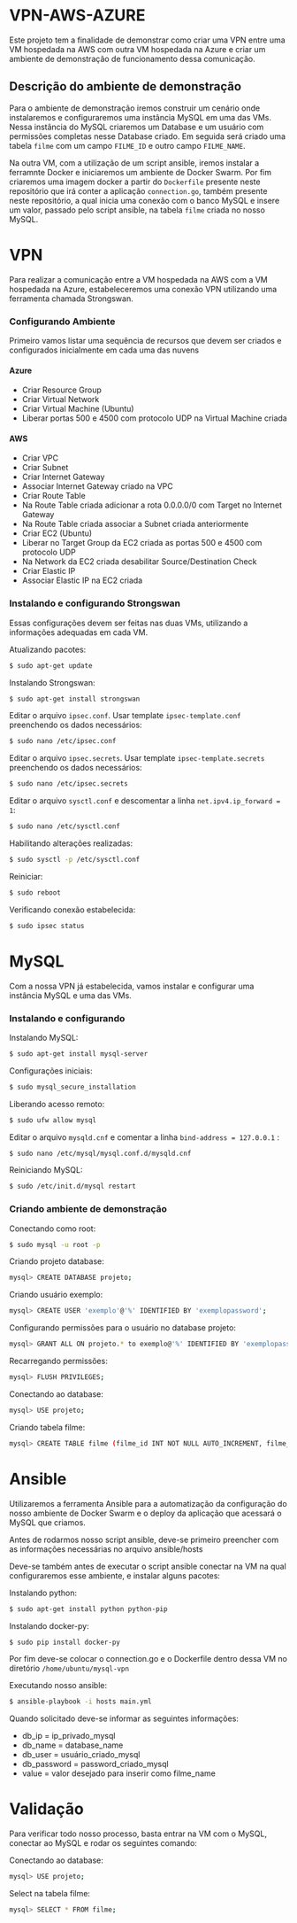 # VPN-AWS-AZURE
 
 Este projeto tem a finalidade de demonstrar como criar uma VPN entre uma VM hospedada na AWS com outra VM hospedada na Azure e criar um ambiente de demonstração de funcionamento dessa comunicação.

## Descrição do ambiente de demonstração

 Para o ambiente de demonstração iremos construir um cenário onde instalaremos e configuraremos uma instância MySQL em uma das VMs. Nessa instância do MySQL criaremos um Database e um usuário com permissões completas nesse Database criado. Em seguida será criado uma tabela `filme` com um campo `FILME_ID` e outro campo `FILME_NAME`.
 
 Na outra VM, com a utilização de um script ansible, iremos instalar a ferramnte Docker e iniciaremos um ambiente de Docker Swarm. Por fim criaremos uma imagem docker a partir do `Dockerfile` presente neste repositório que irá conter a aplicação `connection.go`, também presente neste repositório, a qual inicia uma conexão com o banco MySQL e insere um valor, passado pelo script ansible, na tabela `filme` criada no nosso MySQL.  
 
# VPN

Para realizar a comunicação entre a VM hospedada na AWS com a VM hospedada na Azure, estabeleceremos uma conexão VPN utilizando uma ferramenta chamada Strongswan.

### Configurando Ambiente

Primeiro vamos listar uma sequência de recursos que devem ser criados e configurados inicialmente em cada uma das nuvens

#### Azure

 - Criar Resource Group
 - Criar Virtual Network
 - Criar Virtual Machine (Ubuntu)
 - Liberar portas 500 e 4500 com protocolo UDP na Virtual Machine criada

#### AWS

 - Criar VPC
 - Criar Subnet
 - Criar Internet Gateway
 - Associar Internet Gateway criado na VPC
 - Criar Route Table
 - Na Route Table criada adicionar a rota 0.0.0.0/0 com Target no Internet Gateway
 - Na Route Table criada associar a Subnet criada anteriormente
 - Criar EC2 (Ubuntu)
 - Liberar no Target Group da EC2 criada as portas 500 e 4500 com protocolo UDP
 - Na Network da EC2 criada desabilitar Source/Destination Check
 - Criar Elastic IP
 - Associar Elastic IP na EC2 criada

### Instalando e configurando Strongswan

Essas configurações devem ser feitas nas duas VMs, utilizando a informações adequadas em cada VM.

Atualizando pacotes:
```sh
$ sudo apt-get update
```

Instalando Strongswan:
```sh
$ sudo apt-get install strongswan
```

Editar o arquivo `ipsec.conf`. Usar template `ipsec-template.conf` preenchendo os dados necessários:
```sh
$ sudo nano /etc/ipsec.conf
```

Editar o arquivo `ipsec.secrets`. Usar template `ipsec-template.secrets` preenchendo os dados necessários:
```sh
$ sudo nano /etc/ipsec.secrets
```

Editar o arquivo `sysctl.conf` e descomentar a linha `net.ipv4.ip_forward = 1`:
```sh
$ sudo nano /etc/sysctl.conf
```

Habilitando alterações realizadas:
```sh
$ sudo sysctl -p /etc/sysctl.conf
```

Reiniciar:
```sh
$ sudo reboot
```

Verificando conexão estabelecida:
```sh
$ sudo ipsec status
```

# MySQL

Com a nossa VPN já estabelecida, vamos instalar e configurar uma instância MySQL e uma das VMs.

### Instalando e configurando

Instalando MySQL:
```sh
$ sudo apt-get install mysql-server
```

Configurações iniciais:
```sh
$ sudo mysql_secure_installation
```

Liberando acesso remoto:
```sh
$ sudo ufw allow mysql
```

Editar o arquivo `mysqld.cnf` e comentar a linha `bind-address = 127.0.0.1`  :
```sh
$ sudo nano /etc/mysql/mysql.conf.d/mysqld.cnf
```

Reiniciando MySQL:
```sh
$ sudo /etc/init.d/mysql restart
```

### Criando ambiente de demonstração

Conectando como root:
```sh
$ sudo mysql -u root -p
```

Criando projeto database:
```sh
mysql> CREATE DATABASE projeto;
```

Criando usuário exemplo:
```sh
mysql> CREATE USER 'exemplo'@'%' IDENTIFIED BY 'exemplopassword';
```

Configurando permissões para o usuário no database projeto:
```sh
mysql> GRANT ALL ON projeto.* to exemplo@'%' IDENTIFIED BY 'exemplopassword' WITH GRANT OPTION;
```

Recarregando permissões:
```sh
mysql> FLUSH PRIVILEGES;
```

Conectando ao database:
```sh
mysql> USE projeto;
```

Criando tabela filme:
```sh
mysql> CREATE TABLE filme (filme_id INT NOT NULL AUTO_INCREMENT, filme_name VARCHAR(50) NOT NULL, PRIMARY KEY (filme_id));
```

# Ansible

Utilizaremos a ferramenta Ansible para a automatização da configuração do nosso ambiente de Docker Swarm e o deploy da aplicação que acessará o MySQL que criamos.

Antes de rodarmos nosso script ansible, deve-se primeiro preencher com as informações necessárias no arquivo ansible/hosts

Deve-se também antes de executar o script ansible conectar na VM na qual configuraremos esse ambiente, e instalar alguns pacotes:

Instalando python:
```sh
$ sudo apt-get install python python-pip
```

Instalando docker-py:
```sh
$ sudo pip install docker-py
```

Por fim deve-se colocar o connection.go e o Dockerfile dentro dessa VM no diretório `/home/ubuntu/mysql-vpn`

Executando nosso ansible:
```sh
$ ansible-playbook -i hosts main.yml
```

Quando solicitado deve-se informar as seguintes informações:
 - db_ip = ip_privado_mysql
 - db_name = database_name
 - db_user = usuário_criado_mysql
 - db_password = password_criado_mysql
 - value = valor desejado para inserir como filme_name

# Validação

Para verificar todo nosso processo, basta entrar na VM com o MySQL, conectar ao MySQL e rodar os seguintes comando:

Conectando ao database:
```sh
mysql> USE projeto;
```

Select na tabela filme:
```sh
mysql> SELECT * FROM filme;
```
